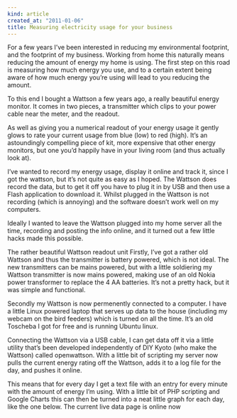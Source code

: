 ```yaml
---
kind: article
created_at: "2011-01-06"
title: Measuring electricity usage for your business
---
```

For a few years I’ve been interested in reducing my environmental footprint, and the footprint of my business. Working from home this naturally means reducing the amount of energy my home is using. The first step on this road is measuring how much energy you use, and to a certain extent being aware of how much energy you’re using will lead to you reducing the amount.

To this end I bought a Wattson a few years ago, a really beautiful energy monitor. It comes in two pieces, a transmitter which clips to your power cable near the meter, and the readout.

As well as giving you a numerical readout of your energy usage it gently glows to rate your current usage from blue (low) to red (high). It’s an astoundingly compelling piece of kit, more expensive that other energy monitors, but one you’d happily have in your living room (and thus actually look at).

I’ve wanted to record my energy usage, display it online and track it, since I got the wattson, but it’s not quite as easy as I hoped. The Wattson does record the data, but to get it off you have to plug it in by USB and then use a Flash application to download it. Whilst plugged in the Wattson is not recording (which is annoying) and the software doesn’t work well on my computers.

Ideally I wanted to leave the Wattson plugged into my home server all the time, recording and posting the info online, and it turned out a few little hacks made this possible.


The rather beautiful Wattson readout unit
Firstly, I’ve got a rather old Wattson and thus the transmitter is battery powered, which is not ideal.  The new transmitters can be mains powered, but with a little soldiering my Wattson transmitter is now mains powered, making use of an old Nokia power transformer to replace the 4 AA batteries. It’s not a pretty hack, but it was simple and functional.

Secondly my Wattson is now permenently connected to a computer. I have a little Linux powered laptop that serves up data to the house (including my webcam on the bird feeders) which is turned on all the time. It’s an old Toscheba I got for free and is running Ubuntu linux.

Connecting the Wattson via a USB cable, I can get data off it via a little utility that’s been developed independently of DIY Kyoto (who make the Wattson) called openwattson. With a little bit of scripting my server now pulls the current energy rating off the Wattson, adds it to a log file for the day, and pushes it online.

This means that for every day I get a text file with an entry for every minute with the amount of energy I’m using. With a little bit of PHP scripting and Google Charts this can then be turned into a neat little graph for each day, like the one below. The current live data page is online now